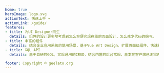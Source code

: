 ```yaml
---
home: true
heroImage: logo.svg
actionText: 快速上手 →
actionLink: /guide/
features:
- title: 为UI Designer而生
  details: 组件的设计更多地考虑到怎么方便实现在线的页面设计，怎么减少代码的编写。
- title: 丰富的组件
  details: 结合企业应用系统的使用场景，基于Vue Ant Design，扩展页面级组件，快速组合页面，实现业务需求。
- title: GQL API
  details: 基于自研的GQL，实现通用的CRUD，结合内置的后台常规，基本在客户端已无需再另写数据接口。

footer: Copyright © geelato.org
---
```


